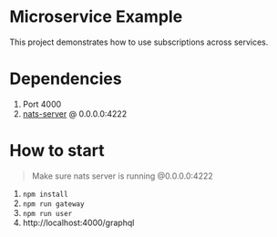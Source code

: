 # Microservice Example
This project demonstrates how to use subscriptions across services.

# Dependencies
1. Port 4000
2. [nats-server](https://github.com/nats-io/nats-server) @ 0.0.0.0:4222

# How to start
> Make sure nats server is running @0.0.0.0:4222

1. `npm install`
2. `npm run gateway`
3. `npm run user`
4. http://localhost:4000/graphql
